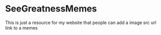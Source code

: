 # SeeGreatnessMemes
This is just a resource for my website that people can add a image src url link to a memes
